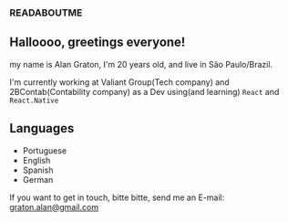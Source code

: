 ### READABOUTME

## Halloooo, greetings everyone!
my name is Alan Graton, I'm 20 years old, and live in São Paulo/Brazil.

I'm currently working at Valiant Group(Tech company) and 2BContab(Contability company) as a Dev using(and learning) `React` and `React.Native`

## Languages
- Portuguese
- English
- Spanish 
- German


<style fontSize="10">
  <strong>
    Looking foward to learn Russian
  </strong>
</style>

If you want to get in touch, bitte bitte, send me an E-mail: graton.alan@gmail.com

